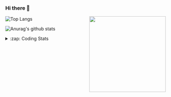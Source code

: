 ### Hi there 👋

<!--
**tao8687/tao8687** is a ✨ _special_ ✨ repository because its `README.md` (this file) appears on your GitHub profile.

Here are some ideas to get you started:

- 🔭 I’m currently working on ...
- 🌱 I’m currently learning ...
- 👯 I’m looking to collaborate on ...
- 🤔 I’m looking for help with ...
- 💬 Ask me about ...
- 📫 How to reach me: ...
- 😄 Pronouns: ...
- ⚡ Fun fact: ...
-->

<img align='right' src="https://media.giphy.com/media/M9gbBd9nbDrOTu1Mqx/giphy.gif" width="240">

  
![Top Langs](https://github-readme-stats.vercel.app/api/top-langs/?username=tao8687&layout=compact&title_color=23238E&text_color=A67D3D)

![Anurag's github stats](https://github-readme-stats.vercel.app/api?username=tao8687&show_icons=true&&text_color=A67D3D&title_color=23238E&show_icons=false&count_private=true&hide=stars)

<details>
  <summary>:zap: Coding Stats</summary>
  <br>
    
<!--START_SECTION:waka-->

```txt
From: 09 October 2025 - To: 16 October 2025

Bash         28 mins         █████████▒░░░░░░░░░░░░░░░   37.77 %
Markdown     19 mins         ██████▓░░░░░░░░░░░░░░░░░░   26.44 %
YAML         8 mins          ███░░░░░░░░░░░░░░░░░░░░░░   11.56 %
Python       6 mins          ██▒░░░░░░░░░░░░░░░░░░░░░░   09.04 %
Other        6 mins          ██░░░░░░░░░░░░░░░░░░░░░░░   08.48 %
```

<!--END_SECTION:waka-->
</details>
